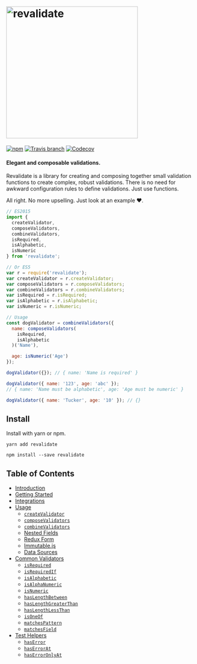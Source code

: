 # <img src="https://raw.githubusercontent.com/jfairbank/revalidate/master/logo/logo.png" width="350" alt="revalidate">

[![npm](https://img.shields.io/npm/v/revalidate.svg?style=flat-square)](https://www.npmjs.com/package/revalidate)
[![Travis branch](https://img.shields.io/travis/jfairbank/revalidate/master.svg?style=flat-square)](https://travis-ci.org/jfairbank/revalidate)
[![Codecov](https://img.shields.io/codecov/c/github/jfairbank/revalidate.svg?style=flat-square)](https://codecov.io/gh/jfairbank/revalidate)

#### Elegant and composable validations.

Revalidate is a library for creating and composing together small validation
functions to create complex, robust validations. There is no need for awkward
configuration rules to define validations. Just use functions.

All right. No more upselling. Just look at an example :heart:.

```js
// ES2015
import {
  createValidator,
  composeValidators,
  combineValidators,
  isRequired,
  isAlphabetic,
  isNumeric
} from 'revalidate';

// Or ES5
var r = require('revalidate');
var createValidator = r.createValidator;
var composeValidators = r.composeValidators;
var combineValidators = r.combineValidators;
var isRequired = r.isRequired;
var isAlphabetic = r.isAlphabetic;
var isNumeric = r.isNumeric;

// Usage
const dogValidator = combineValidators({
  name: composeValidators(
    isRequired,
    isAlphabetic
  )('Name'),

  age: isNumeric('Age')
});

dogValidator({}); // { name: 'Name is required' }

dogValidator({ name: '123', age: 'abc' });
// { name: 'Name must be alphabetic', age: 'Age must be numeric' }

dogValidator({ name: 'Tucker', age: '10' }); // {}
```

## Install

Install with yarn or npm.

`yarn add revalidate`

`npm install --save revalidate`

## Table of Contents

- [Introduction](/README.md)
- [Getting Started](/getting-started.md)
- [Integrations](/integrations.md)
- [Usage](/usage/README.md)
  - [`createValidator`](/usage/createValidator.md)
  - [`composeValidators`](/usage/composeValidators.md)
  - [`combineValidators`](/usage/combineValidators.md)
  - [Nested Fields](/usage/nested-fields.md)
  - [Redux Form](/usage/redux-form.md)
  - [Immutable.js](/usage/immutable-js.md)
  - [Data Sources](/usage/data-sources.md)
- [Common Validators](/common-validators/README.md)
  - [`isRequired`](/common-validators/isRequired.md)
  - [`isRequiredIf`](/common-validators/isRequiredIf.md)
  - [`isAlphabetic`](/common-validators/isAlphabetic.md)
  - [`isAlphaNumeric`](/common-validators/isAlphaNumeric.md)
  - [`isNumeric`](/common-validators/isNumeric.md)
  - [`hasLengthBetween`](/common-validators/hasLengthBetween.md)
  - [`hasLengthGreaterThan`](/common-validators/hasLengthGreaterThan.md)
  - [`hasLengthLessThan`](/common-validators/hasLengthLessThan.md)
  - [`isOneOf`](/common-validators/isOneOf.md)
  - [`matchesPattern`](/common-validators/matchesPattern.md)
  - [`matchesField`](/common-validators/matchesField.md)
- [Test Helpers](/test-helpers/README.md)
  - [`hasError`](/test-helpers/hasError.md)
  - [`hasErrorAt`](/test-helpers/hasErrorAt.md)
  - [`hasErrorOnlyAt`](/test-helpers/hasErrorOnlyAt.md)

